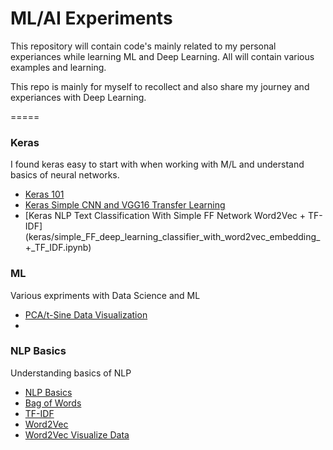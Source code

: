# ML/AI Experiments

This repository will contain code's mainly related to my personal experiances while learning ML and Deep Learning. All will contain various examples and learning. 

This repo is mainly for myself to recollect and also share my journey and experiances with Deep Learning.

=====

### Keras ###
I found keras easy to start with when working with M/L and understand basics of neural networks. 
- [Keras 101](keras/Keras_First_Neural_Net_101.ipynb)
- [Keras Simple CNN and VGG16 Transfer Learning](keras/keras_very_simple_cnn_and_vgg16_transfer_learning.ipynb)
- [Keras NLP Text Classification With Simple FF Network Word2Vec + TF-IDF] (keras/simple_FF_deep_learning_classifier_with_word2vec_embedding_+_TF_IDF.ipynb) 

### ML ###
Various expriments with Data Science and ML
- [PCA/t-Sine Data Visualization](ml/PCA,_t_sine_data_visualization.ipynb)
- 

### NLP Basics ###
Understanding basics of NLP
- [NLP Basics](nlp/101/nlp_getting_started.ipynb) 
- [Bag of Words](nlp/101/count_vectorize_bag_of_words.ipynb)
- [TF-IDF](nlp/101/tf_idf_experments.ipynb)
- [Word2Vec](nlp/101/word2vec_experiments.ipynb)
- [Word2Vec Visualize Data](nlp/101/word2vec_experiments_plotting_and_data_visualization.ipynb)

